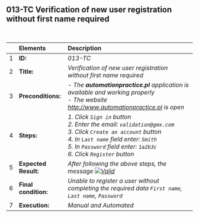 ## 013-TC Verification of new user registration without first name required

<br>

|     | Elements             | Description                                                                                                                                                                                                                                |
| :-- | :------------------- | :----------------------------------------------------------------------------------------------------------------------------------------------------------------------------------------------------------------------------------------- |
| 1   | **ID:**              | _013-TC_                                                                                                                                                                                                                                   |
| 2   | **Title:**           | _Verification of new user registration without first name required_                                                                                                                                                                        |
| 3   | **Preconditions:**   | _- The **automationpractice.pl** application is available and working properly <br> - The website http://www.automationpractice.pl is open_                                                                                                |
| 4   | **Steps:**           | _1. Click `Sign in` button <br> 2. Enter the email: `validation@gmx.com` <br> 3. Click `Create an account` button <br> 4. In `Last name` field enter: `Smith` <br> 5. In `Password` field enter: `1a2b3c` <br> 6. Click `Register` button_ |
| 5   | **Expected Result:** | _After following the above steps, the message [![Valid](https://img.shields.io/badge/There%20is%201%20error-f3515c)](#)_                                                                                                                   |
| 6   | **Final condition:** | _Unable to register a user without completing the required data `First name`, `Last name`, `Password`_                                                                                                                                     |
| 7   | **Execution:**       | _Manual and Automated_                                                                                                                                                                                                                     |
